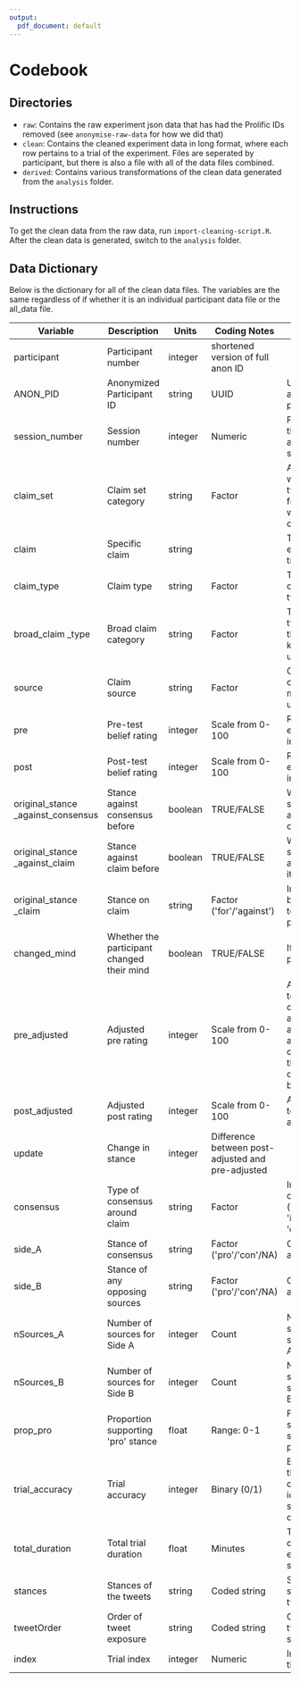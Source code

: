 ```yaml
---
output:
  pdf_document: default
---
```


# Codebook 

## Directories 

- `raw`: Contains the raw experiment json data that has had the Prolific IDs removed (see `anonymise-raw-data` for how we did that)
- `clean`: Contains the cleaned experiment data in long format, where each row pertains to a trial of the experiment. Files are seperated by participant, but there is also a file with all of the data files combined. 
- `derived`: Contains various transformations of the clean data generated from the `analysis` folder. 

## Instructions 

To get the clean data from the raw data, run `import-cleaning-script.R`. 
After the clean data is generated, switch to the `analysis` folder. 

## Data Dictionary

Below is the dictionary for all of the clean data files. The variables are the same regardless of if whether it is an individual participant data file or the all_data file.

| Variable | Description | Units | Coding Notes | Other Notes |
|----------|------------|-------|--------------|-------------|
| participant | Participant number | integer | shortened version of full anon ID |  |
| ANON_PID | Anonymized Participant ID | string | UUID | Used to anonymize participants |
| session_number | Session number | integer | Numeric | Participants did the experiment across two sessions |
| claim_set | Claim set category | string | Factor | All of the claims were divided into two "sets", one for each session, which was counterbalanced. |
| claim | Specific claim | string |  | The claim being evaluated in that trial |
| claim_type | Claim type | string | Factor | The specific type of claim (four types total ) |
| broad_claim _type | Broad claim category | string | Factor | The broad claim type (whether the claim is knowable or unknowable)  |
| source | Claim source | string | Factor | Origin of the claim (e.g., media, university) |
| pre | Pre-test belief rating | integer | Scale from 0-100 | Rating before exposure to information |
| post | Post-test belief rating | integer | Scale from 0-100 | Rating after exposure to information |
| original_stance _against_consensus | Stance against consensus before | boolean | TRUE/FALSE | Whether initial stance was against consensus |
| original_stance _against_claim | Stance against claim before | boolean | TRUE/FALSE | Whether initial stance was against the claim itself |
| original_stance _claim | Stance on claim | string | Factor ('for'/'against') | Initial stance before exposure to other perspectives |
| changed_mind | Whether the participant changed their mind | boolean | TRUE/FALSE | If stance shifted post-test |
| pre_adjusted | Adjusted pre rating | integer | Scale from 0-100 | Adjusted pre-test belief so that consensus' arguing against and consensus' arguing for the claim resulted in the same direction of belief updating |
| post_adjusted | Adjusted post rating | integer | Scale from 0-100 | Adjusted post-test belief (as above) |
| update | Change in stance | integer | Difference between post-adjusted and pre-adjusted | |
| consensus | Type of consensus around claim | string | Factor | Indicates consensus type ('dependent', 'independent', 'contested') |
| side_A | Stance of consensus | string | Factor ('pro'/'con'/NA) | One side of the argument |
| side_B | Stance of any opposing sources | string | Factor ('pro'/'con'/NA) | Other side of the argument |
| nSources_A | Number of sources for Side A | integer | Count | Number of sources supporting Side A |
| nSources_B | Number of sources for Side B | integer | Count | Number of sources supporting Side B |
| prop_pro | Proportion supporting 'pro' stance | float | Range: 0-1 | Fraction of sources supporting the pro stance |
| trial_accuracy | Trial accuracy | integer | Binary (0/1) | Extent to which the participant correctly identified the stance of the consensus |
| total_duration | Total trial duration | float | Minutes | Time taken to complete the experiment session |
| stances | Stances of the tweets | string | Coded string | Sequence of stances of the tweets |
| tweetOrder | Order of tweet exposure | string | Coded string | Order in which tweets were seen |
| index | Trial index | integer | Numeric | Index number of the trial |